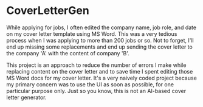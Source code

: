 # CoverLetterGen

While applying for jobs, I often edited the company name, job role, and date on my cover letter template using MS Word. This was a very tedious process when I was applying to more than 200 jobs or so. Not to forget, I'll end up missing some replacements and end up sending the cover letter to the company 'A' with the content of company 'B'. 

This project is an approach to reduce the number of errors I make while replacing content on the cover letter and to save time I spent editing those MS Word docs for my cover letter. It's a very naively coded project because my primary concern was to use the UI as soon as possible, for one particular purpose only. Just so you know, this is not an AI-based cover letter generator.
